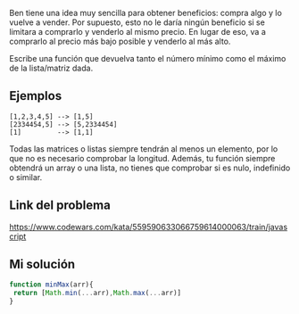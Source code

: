 Ben tiene una idea muy sencilla para obtener beneficios: compra algo y lo vuelve a vender. Por supuesto, esto no le daría ningún beneficio si se limitara a comprarlo y venderlo al mismo precio. En lugar de eso, va a comprarlo al precio más bajo posible y venderlo al más alto.

Escribe una función que devuelva tanto el número mínimo como el máximo de la lista/matriz dada.

## Ejemplos

```
[1,2,3,4,5] --> [1,5]
[2334454,5] --> [5,2334454]
[1]         --> [1,1]
```

Todas las matrices o listas siempre tendrán al menos un elemento, por lo que no es necesario comprobar la longitud. Además, tu función siempre obtendrá un array o una lista, no tienes que comprobar si es nulo, indefinido o similar.

## Link del problema

https://www.codewars.com/kata/559590633066759614000063/train/javascript

## Mi solución

```js
function minMax(arr){
 return [Math.min(...arr),Math.max(...arr)]
}
```

